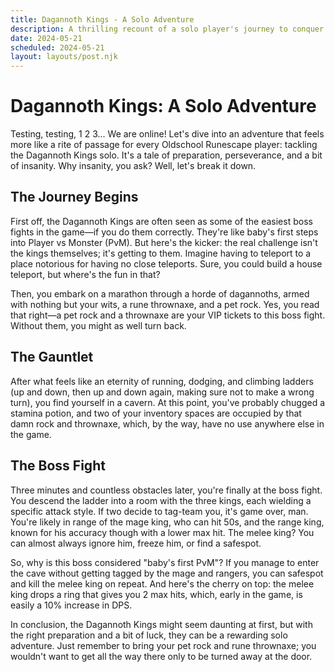 ```yaml
---
title: Dagannoth Kings - A Solo Adventure
description: A thrilling recount of a solo player's journey to conquer the Dagannoth Kings in Oldschool Runescape.
date: 2024-05-21
scheduled: 2024-05-21
layout: layouts/post.njk
---
```


# Dagannoth Kings: A Solo Adventure

Testing, testing, 1 2 3... We are online! Let's dive into an adventure that feels more like a rite of passage for every Oldschool Runescape player: tackling the Dagannoth Kings solo. It's a tale of preparation, perseverance, and a bit of insanity. Why insanity, you ask? Well, let's break it down.

## The Journey Begins

First off, the Dagannoth Kings are often seen as some of the easiest boss fights in the game—if you do them correctly. They're like baby's first steps into Player vs Monster (PvM). But here's the kicker: the real challenge isn't the kings themselves; it's getting to them. Imagine having to teleport to a place notorious for having no close teleports. Sure, you could build a house teleport, but where's the fun in that?

Then, you embark on a marathon through a horde of dagannoths, armed with nothing but your wits, a rune thrownaxe, and a pet rock. Yes, you read that right—a pet rock and a thrownaxe are your VIP tickets to this boss fight. Without them, you might as well turn back.

## The Gauntlet

After what feels like an eternity of running, dodging, and climbing ladders (up and down, then up and down again, making sure not to make a wrong turn), you find yourself in a cavern. At this point, you've probably chugged a stamina potion, and two of your inventory spaces are occupied by that damn rock and thrownaxe, which, by the way, have no use anywhere else in the game.

## The Boss Fight

Three minutes and countless obstacles later, you're finally at the boss fight. You descend the ladder into a room with the three kings, each wielding a specific attack style. If two decide to tag-team you, it's game over, man. You're likely in range of the mage king, who can hit 50s, and the range king, known for his accuracy though with a lower max hit. The melee king? You can almost always ignore him, freeze him, or find a safespot.

So, why is this boss considered "baby's first PvM"? If you manage to enter the cave without getting tagged by the mage and rangers, you can safespot and kill the melee king on repeat. And here's the cherry on top: the melee king drops a ring that gives you 2 max hits, which, early in the game, is easily a 10% increase in DPS.

In conclusion, the Dagannoth Kings might seem daunting at first, but with the right preparation and a bit of luck, they can be a rewarding solo adventure. Just remember to bring your pet rock and rune thrownaxe; you wouldn't want to get all the way there only to be turned away at the door.
